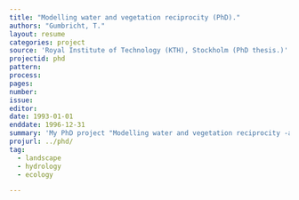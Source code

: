 ```yaml
---
title: "Modelling water and vegetation reciprocity (PhD)."
authors: "Gumbricht, T."
layout: resume
categories: project
source: 'Royal Institute of Technology (KTH), Stockholm (PhD thesis.)'
projectid: phd
pattern:
process:
pages:
number:
issue:
editor:
date: 1993-01-01
enddate: 1996-12-31
summary: 'My PhD project "Modelling water and vegetation reciprocity -a landscape synthesis in GIS" is based on the results of several studies relating landscape patterns and processes. Some of the studies are explicitly included in the PhD thesis report, whereas others are only used as background material.'
projurl: ../phd/
tag:
  - landscape
  - hydrology
  - ecology

---
```

